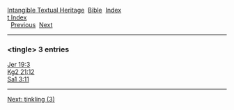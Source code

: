 [Intangible Textual Heritage](../../index)  [Bible](../index) 
[Index](index)   
[t Index](_t_)  
  [Previous](c11613)  [Next](c11615) 

------------------------------------------------------------------------

### &lt;tingle&gt; 3 entries

[Jer 19:3](../kjv/jer019.htm#003)  
[Kg2 21:12](../kjv/kg2021.htm#012)  
[Sa1 3:11](../kjv/sa1003.htm#011)  

------------------------------------------------------------------------

[Next: tinkling (3)](c11615)
